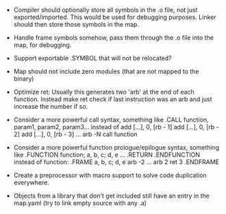 - Compiler should optionally store all symbols in the .o file, not just exported/imported.
  This would be used for debugging purposes. Linker should then store those symbols in the map.
- Handle frame symbols somehow, pass them through the .o file into the map, for debugging.

- Support exportable .SYMBOL that will not be relocated?

- Map should not include zero modules (that are not mapped to the binary)

- Optimize ret: Usually this generates two 'arb' at the end of each function.
  Instead make ret check if last instruction was an arb and just increase the number if so.

- Consider a more powerful call syntax, something like
    .CALL function, param1, param2, param3...
  instead of
    add [...], 0, [rb - 1]
    add [...], 0, [rb - 2]
    add [...], 0, [rb - 3]
    ...
    arb -N
    call function

- Consider a more powerful function prologue/epilogue syntax, something like
    .FUNCTION function; a, b, c; d, e
      ...
      .RETURN
    .ENDFUNCTION
  instead of
    function:
    .FRAME a, b, c; d, e
      arb -2
      ...
      arb 2
      ret 3
    .ENDFRAME

- Create a preprocessor with macro support to solve code duplication everywhere.

- Objects from a library that don't get included still have an entry in the map.yaml (try to link empty source with any .a)
